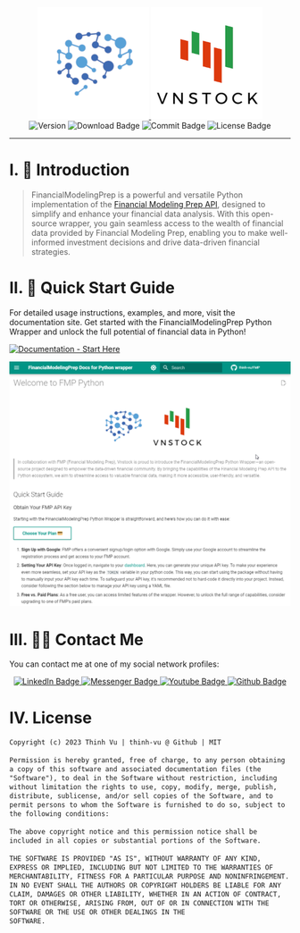 <div id="logo" align="center">
    <a href="https://intelligence.financialmodelingprep.com/pricing-plans?couponCode=thinhvu&utm_source=github&utm_medium=thinhvu_repos&utm_campaign=thinhvu">
        <img src="https://raw.githubusercontent.com/thinh-vu/FinancialModelingPrep/main/docs/docs/assets/fmp_logo.png" alt="logo"/>
    </a>
    <a href="http://vnstock.site/&utm_medium=FMP_Github&utm_content=Docs_Site">
        <img src="https://raw.githubusercontent.com/thinh-vu/FinancialModelingPrep/main/docs/docs/assets/vnstock_logo_color.png" alt="vnstock_logo"/>
    </a>
</div>


<div id="badges" align="center">
<img src="https://img.shields.io/pypi/pyversions/FinancialModelingPrep-Python?logoColor=brown&style=plastic" alt= "Version"/>
<img src="https://img.shields.io/pypi/dm/FinancialModelingPrep-Python" alt="Download Badge"/>
<img src="https://img.shields.io/github/last-commit/thinh-vu/FinancialModelingPrep" alt="Commit Badge"/>
<img src="https://img.shields.io/github/license/thinh-vu/FinancialModelingPrep?color=red" alt="License Badge"/>
</div>

---

# I. 🎤 Introduction

> FinancialModelingPrep is a powerful and versatile Python implementation of the [Financial Modeling Prep API](https://intelligence.financialmodelingprep.com/pricing-plans?couponCode=thinhvu&utm_source=github&utm_medium=thinhvu_repos&utm_campaign=thinhvu), designed to simplify and enhance your financial data analysis. With this open-source wrapper, you gain seamless access to the wealth of financial data provided by Financial Modeling Prep, enabling you to make well-informed investment decisions and drive data-driven financial strategies.

# II. 📔 Quick Start Guide

For detailed usage instructions, examples, and more, visit the documentation site. Get started with the FinancialModelingPrep Python Wrapper and unlock the full potential of financial data in Python!

[![Documentation - Start Here](https://img.shields.io/badge/Documentation-Start_Here-58A1D7?style=for-the-badge&logo=fmp)](https://thinh-vu.github.io/FinancialModelingPrep)

<div id="docs" style="text-align: center;">
    <a href="https://thinh-vu.github.io/FinancialModelingPrep/">
        <img src="https://raw.githubusercontent.com/thinh-vu/FinancialModelingPrep/main/docs/docs/assets/FMP_Docs.png" alt="logo">
    </a>
</div>


# III. 🙋‍♂️ Contact Me

You can contact me at one of my social network profiles:

<div id="badges" align="center">
  <a href="https://www.linkedin.com/in/thinh-vu">
    <img src="https://img.shields.io/badge/LinkedIn-blue?style=for-the-badge&logo=linkedin&logoColor=white" alt="LinkedIn Badge"/>
  </a>
  <a href="https://www.messenger.com/t/mr.thinh.ueh">
    <img src="https://img.shields.io/badge/Messenger-00B2FF?style=for-the-badge&logo=messenger&logoColor=white" alt="Messenger Badge"/>
  <a href="https://www.youtube.com/@learn_anything_az?sub_confirmation=1">
    <img src="https://img.shields.io/badge/YouTube-red?style=for-the-badge&logo=youtube&logoColor=white" alt="Youtube Badge"/>
  </a>
  </a>
    <a href="https://github.com/thinh-vu">
    <img src="https://img.shields.io/badge/GitHub-100000?style=for-the-badge&logo=github&logoColor=white" alt="Github Badge"/>
  </a>
</div>

# IV. License

```
Copyright (c) 2023 Thinh Vu | thinh-vu @ Github | MIT

Permission is hereby granted, free of charge, to any person obtaining a copy of this software and associated documentation files (the "Software"), to deal in the Software without restriction, including without limitation the rights to use, copy, modify, merge, publish, distribute, sublicense, and/or sell copies of the Software, and to permit persons to whom the Software is furnished to do so, subject to the following conditions:

The above copyright notice and this permission notice shall be included in all copies or substantial portions of the Software.

THE SOFTWARE IS PROVIDED "AS IS", WITHOUT WARRANTY OF ANY KIND, EXPRESS OR IMPLIED, INCLUDING BUT NOT LIMITED TO THE WARRANTIES OF MERCHANTABILITY, FITNESS FOR A PARTICULAR PURPOSE AND NONINFRINGEMENT. IN NO EVENT SHALL THE AUTHORS OR COPYRIGHT HOLDERS BE LIABLE FOR ANY CLAIM, DAMAGES OR OTHER LIABILITY, WHETHER IN AN ACTION OF CONTRACT, TORT OR OTHERWISE, ARISING FROM, OUT OF OR IN CONNECTION WITH THE SOFTWARE OR THE USE OR OTHER DEALINGS IN THE
SOFTWARE.
```
